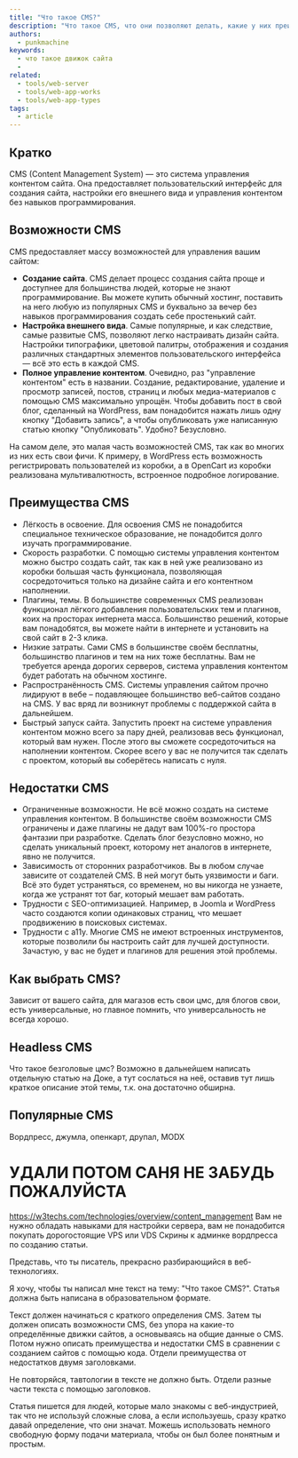 ```yaml
---
title: "Что такое CMS?"
description: "Что такое CMS, что они позволяют делать, какие у них преимущества и недостатки?"
authors:
  - punkmachine
keywords:
  - что такое движок сайта
  -
related:
  - tools/web-server
  - tools/web-app-works
  - tools/web-app-types
tags:
  - article
---
```


## Кратко
CMS (Content Management System) — это система управления контентом сайта. Она предоставляет пользовательский интерфейс для создания сайта, настройки его внешнего вида и управления контентом без навыков программирования.

## Возможности CMS

CMS предоставляет массу возможностей для управления вашим сайтом:

- **Создание сайта**. CMS делает процесс создания сайта проще и доступнее для большинства людей, которые не знают программирование. Вы можете купить обычный хостинг, поставить на него любую из популярных CMS и буквально за вечер без навыков программирования создать себе простенький сайт.
- **Настройка внешнего вида**. Самые популярные, и как следствие, самые развитые CMS, позволяют легко настраивать дизайн сайта. Настройки типографики, цветовой палитры, отображения и создания различных стандартных элементов пользовательского интерфейса — всё это есть в каждой CMS.
- **Полное управление контентом**. Очевидно, раз "управление контентом" есть в названии. Создание, редактирование, удаление и просмотр записей, постов, страниц и любых медиа-материалов с помощью CMS максимально упрощён. Чтобы добавить пост в свой блог, сделанный на WordPress, вам понадобится нажать лишь одну кнопку "Добавить запись", а чтобы опубликовать уже написанную статью кнопку "Опубликовать". Удобно? Безусловно.

На самом деле, это малая часть возможностей CMS, так как во многих из них есть свои фичи. К примеру, в WordPress есть возможность регистрировать пользователей из коробки, а в OpenCart из коробки реализована мультивалютность, встроенное подробное логирование.

## Преимущества CMS

- Лёгкость в освоение. Для освоения CMS не понадобится специальное техническое образование, не понадобится долго изучать программирование.
- Скорость разработки. С помощью системы управления контентом можно быстро создать сайт, так как в ней уже реализовано из коробки большая часть функционала, позволяющая сосредоточиться только на дизайне сайта и его контентном наполнении.
- Плагины, темы. В большинстве современных CMS реализован функционал лёгкого добавления пользовательских тем и плагинов, коих на просторах интернета масса. Большинство решений, которые вам понадобятся, вы можете найти в интернете и установить на свой сайт в 2-3 клика.
- Низкие затраты. Сами CMS в большинстве своём бесплатны, большинство плагинов и тем на них тоже бесплатны. Вам не требуется аренда дорогих серверов, система управления контентом будет работать на обычном хостинге.
- Распространённость CMS. Системы управления сайтом прочно лидируют в вебе – подавляющее большинство веб-сайтов создано на CMS. У вас вряд ли возникнут проблемы с поддержкой сайта в дальнейшем.
- Быстрый запуск сайта. Запустить проект на системе управления контентом можно всего за пару дней, реализовав весь функционал, который вам нужен. После этого вы сможете сосредоточиться на наполнении контентом. Скорее всего у вас не получится так сделать с проектом, который вы соберётесь написать с нуля.

## Недостатки CMS

- Ограниченные возможности. Не всё можно создать на системе управления контентом. В большинстве своём возможности CMS ограничены и даже плагины не дадут вам 100%-го простора фантазии при разработке. Сделать блог безусловно можно, но сделать уникальный проект, которому нет аналогов в интернете, явно не получится.
- Зависимость от сторонних разработчиков. Вы в любом случае зависите от создателей CMS. В ней могут быть уязвимости и баги. Всё это будет устраняться, со временем, но вы никогда не узнаете, когда же устранят тот баг, который мешает вам работать.
- Трудности с SEO-оптимизацией. Например, в Joomla и WordPress часто создаются копии одинаковых страниц, что мешает продвижению в поисковых системах.
- Трудности с a11y. Многие CMS не имеют встроенных инструментов, которые позволили бы настроить сайт для лучшей доступности. Зачастую, у вас не будет и плагинов для решения этой проблемы.

## Как выбрать CMS?

Зависит от вашего сайта, для магазов есть свои цмс, для блогов свои, есть универсальные, но главное помнить, что универсальность не всегда хорошо.

## Headless CMS

Что такое безголовые цмс? Возможно в дальнейшем написать отдельную статью на Доке, а тут сослаться на неё, оставив тут лишь краткое описание этой темы, т.к. она достаточно обширна.

## Популярные CMS

Вордпресс, джумла, опенкарт, друпал, MODX




# УДАЛИ ПОТОМ САНЯ НЕ ЗАБУДЬ ПОЖАЛУЙСТА
https://w3techs.com/technologies/overview/content_management
Вам не нужно обладать навыками для настройки сервера, вам не понадобится покупать дорогостоящие VPS или VDS
Скрины к админке вордпресса по созданию статьи.


<!-- ну посмотрим -->
Представь, что ты писатель, прекрасно разбирающийся в веб-технологиях.

Я хочу, чтобы ты написал мне текст на тему: "Что такое CMS?". Статья должна быть написана в образовательном формате.

Текст должен начинаться с краткого определения CMS. Затем ты должен описать возможности CMS, без упора на какие-то определённые движки сайтов, а основываясь на общие данные о CMS. Потом нужно описать преимущества и недостатки CMS в сравнении с созданием сайтов с помощью кода. Отдели преимущества от недостатков двумя заголовками.

Не повторяйся, тавтологии в тексте не должно быть. Отдели разные части текста с помощью заголовков.

Статья пишется для людей, которые мало знакомы с веб-индустрией, так что не используй сложные слова, а если используешь, сразу кратко давай определение, что они значат. Можешь использовать немного свободную форму подачи материала, чтобы он был более понятным и простым.